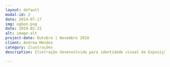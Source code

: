 ```yaml
---
layout: default
modal-id: 2
date: 2014-07-17
img: ogbon.png
date: 2019-02-22
alt: image-alt
project-date: Outubro | Novembro 2018
client: Andréa Mendes
category: Ilustrações
description: Ilustração desenvolvida para identidade visual da Exposição Ogban Itan da curadora e artista plástica Andrea Mendes no seu projeto apresentado no Sesi Campinas.

---
```

